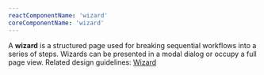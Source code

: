 ```yaml
---
reactComponentName: 'wizard'
coreComponentName: 'wizard'
---
```

A **wizard** is a structured page used for breaking sequential workflows into a series of steps. Wizards can be presented in a modal dialog or occupy a full page view. Related design guidelines: [Wizard](/design-guidelines/usage-and-behavior/wizard)
